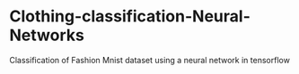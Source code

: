 # Clothing-classification-Neural-Networks
Classification of Fashion Mnist dataset using a neural network in tensorflow
